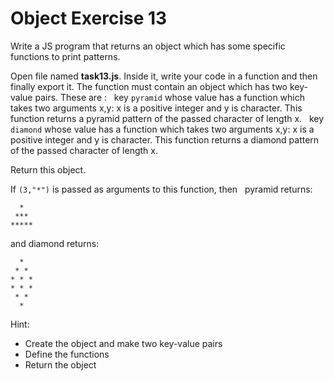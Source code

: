 # Object Exercise 13

Write a JS program that returns an object which has some specific functions to print patterns.

Open file named **task13.js**. Inside it, write your code in a function and then finally export it.
The function must contain an object which has two key-value pairs.
These are :  
key `pyramid` whose value has a function which takes two arguments x,y: x is a positive integer and y is character. This function returns a pyramid pattern of the passed character of length x.  
key `diamond` whose value has a function which takes two arguments x,y: x is a positive integer and y is character. This function returns a diamond pattern of the passed character of length x.

Return this object.

If `(3,"*")` is passed as arguments to this function, then  
pyramid returns:

```
  *
 ***
*****
```

and diamond returns:

```
  *
 * *
* * *
* * *
 * *
  *
```

Hint:

- Create the object and make two key-value pairs
- Define the functions
- Return the object